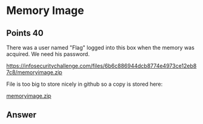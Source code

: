 # Memory Image

## Points 40

There was a user named "Flag" logged into this box when the memory was acquired. We need his password.

https://infosecuritychallenge.com/files/6b6c886944dcb8774e4973ce12eb87c8/memoryimage.zip

File is too big to store nicely in github so a copy is stored here:

[memoryimage.zip](https://malicious.link/static/bofaderby2018/memoryimage.zip)

## Answer